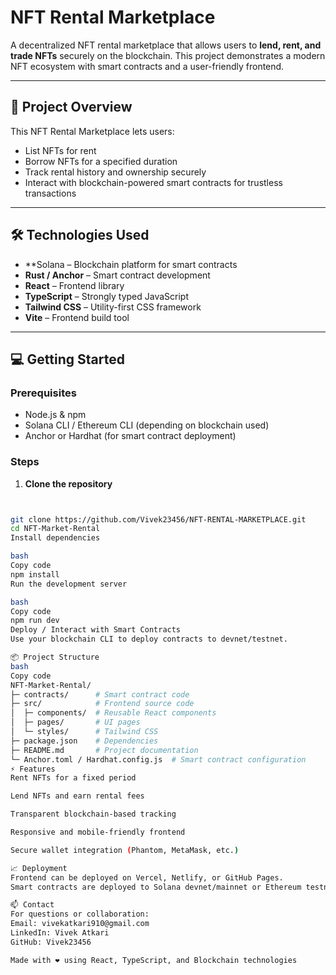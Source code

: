 # NFT Rental Marketplace

A decentralized NFT rental marketplace that allows users to **lend, rent, and trade NFTs** securely on the blockchain. This project demonstrates a modern NFT ecosystem with smart contracts and a user-friendly frontend.

---

## 🚀 Project Overview

This NFT Rental Marketplace lets users:

- List NFTs for rent
- Borrow NFTs for a specified duration
- Track rental history and ownership securely  
- Interact with blockchain-powered smart contracts for trustless transactions  

  

---

## 🛠 Technologies Used

- **Solana   – Blockchain platform for smart contracts  
- **Rust  / Anchor** – Smart contract development  
- **React** – Frontend library  
- **TypeScript** – Strongly typed JavaScript  
- **Tailwind CSS** – Utility-first CSS framework  
- **Vite** – Frontend build tool  

---

## 💻 Getting Started

### Prerequisites
- Node.js & npm
- Solana CLI / Ethereum CLI (depending on blockchain used)
- Anchor or Hardhat (for smart contract deployment)

### Steps

1. **Clone the repository**
```bash


git clone https://github.com/Vivek23456/NFT-RENTAL-MARKETPLACE.git
cd NFT-Market-Rental
Install dependencies

bash
Copy code
npm install
Run the development server

bash
Copy code
npm run dev
Deploy / Interact with Smart Contracts
Use your blockchain CLI to deploy contracts to devnet/testnet.

📦 Project Structure
bash
Copy code
NFT-Market-Rental/
├─ contracts/      # Smart contract code
├─ src/            # Frontend source code
│  ├─ components/  # Reusable React components
│  ├─ pages/       # UI pages
│  └─ styles/      # Tailwind CSS
├─ package.json    # Dependencies
├─ README.md       # Project documentation
└─ Anchor.toml / Hardhat.config.js  # Smart contract configuration
⚡ Features
Rent NFTs for a fixed period

Lend NFTs and earn rental fees

Transparent blockchain-based tracking

Responsive and mobile-friendly frontend

Secure wallet integration (Phantom, MetaMask, etc.)

📈 Deployment
Frontend can be deployed on Vercel, Netlify, or GitHub Pages.
Smart contracts are deployed to Solana devnet/mainnet or Ethereum testnet/mainnet.

📫 Contact
For questions or collaboration:
Email: vivekatkari910@gmail.com
LinkedIn: Vivek Atkari
GitHub: Vivek23456

Made with ❤️ using React, TypeScript, and Blockchain technologies

 

 







    
